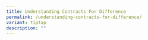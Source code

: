 ```yaml
---
title: Understanding Contracts For Difference
permalink: /understanding-contracts-for-difference/
variant: tiptap
description: ""
---
```

